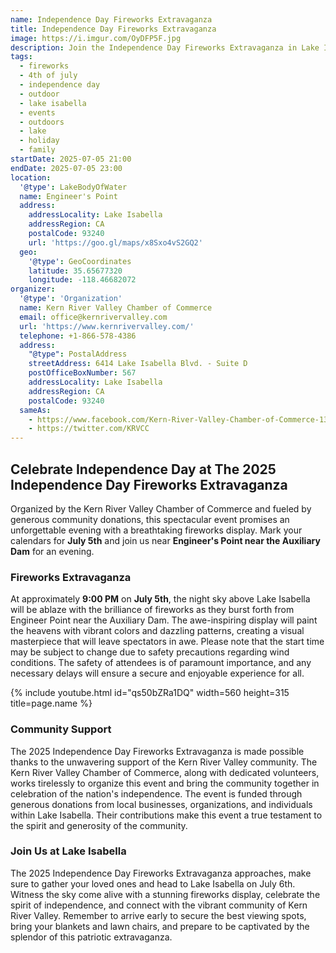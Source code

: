 ```yaml
---
name: Independence Day Fireworks Extravaganza
title: Independence Day Fireworks Extravaganza
image: https://i.imgur.com/OyDFP5F.jpg
description: Join the Independence Day Fireworks Extravaganza in Lake Isabella, CA. Experience a breathtaking fireworks display at Engineer Point near the Auxiliary Dam.
tags:
  - fireworks
  - 4th of july
  - independence day
  - outdoor
  - lake isabella
  - events
  - outdoors
  - lake
  - holiday
  - family
startDate: 2025-07-05 21:00
endDate: 2025-07-05 23:00
location:
  '@type': LakeBodyOfWater
  name: Engineer's Point
  address:
    addressLocality: Lake Isabella
    addressRegion: CA
    postalCode: 93240
    url: 'https://goo.gl/maps/x8Sxo4vS2GQ2'
  geo:
    '@type': GeoCoordinates
    latitude: 35.65677320
    longitude: -118.46682072
organizer:
  '@type': 'Organization'
  name: Kern River Valley Chamber of Commerce
  email: office@kernrivervalley.com
  url: 'https://www.kernrivervalley.com/'
  telephone: +1-866-578-4386
  address:
    "@type": PostalAddress
    streetAddress: 6414 Lake Isabella Blvd. - Suite D
    postOfficeBoxNumber: 567
    addressLocality: Lake Isabella
    addressRegion: CA
    postalCode: 93240
  sameAs:
    - https://www.facebook.com/Kern-River-Valley-Chamber-of-Commerce-130937500306948/
    - https://twitter.com/KRVCC
---
```

## Celebrate Independence Day at The 2025 Independence Day Fireworks Extravaganza

Organized by the Kern River Valley Chamber of Commerce and fueled by generous community donations,
this spectacular event promises an unforgettable evening with a breathtaking fireworks display.
Mark your calendars for **July 5th** and join us near **Engineer's Point near the Auxiliary Dam**
for an evening.

### Fireworks Extravaganza

At approximately **9:00 PM** on **July 5th**, the night sky above Lake Isabella will be ablaze with the
brilliance of fireworks as they burst forth from Engineer Point near the Auxiliary Dam. The awe-inspiring
display will paint the heavens with vibrant colors and dazzling patterns, creating a visual masterpiece
that will leave spectators in awe. Please note that the start time may be subject to change due to safety
precautions regarding wind conditions. The safety of attendees is of paramount importance, and any necessary
delays will ensure a secure and enjoyable experience for all.

<div class="center">{% include youtube.html id="qs50bZRa1DQ" width=560 height=315 title=page.name %}</div>

### Community Support

The 2025 Independence Day Fireworks Extravaganza is made possible thanks to the unwavering support of
the Kern River Valley community. The Kern River Valley Chamber of Commerce, along with dedicated volunteers,
works tirelessly to organize this event and bring the community together in celebration of the nation's
independence. The event is funded through generous donations from local businesses, organizations, and
individuals within Lake Isabella. Their contributions make this event a true testament to the spirit
and generosity of the community.

### Join Us at Lake Isabella

The 2025 Independence Day Fireworks Extravaganza approaches, make sure to gather your loved ones and
head to Lake Isabella on July 6th. Witness the sky come alive with a stunning fireworks display, celebrate
the spirit of independence, and connect with the vibrant community of Kern River Valley. Remember to arrive
early to secure the best viewing spots, bring your blankets and lawn chairs, and prepare to be captivated
by the splendor of this patriotic extravaganza.
